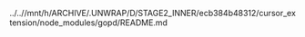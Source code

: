 ../..//mnt/h/ARCHIVE/.UNWRAP/D/STAGE2_INNER/ecb384b48312/cursor_extension/node_modules/gopd/README.md